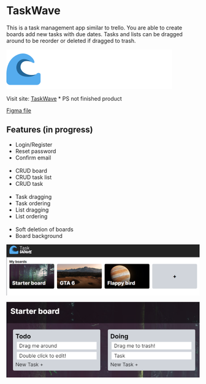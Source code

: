 # TaskWave
This is a task management app similar to trello. You are able to create boards add new tasks with due dates. 
Tasks and lists can be dragged around to be reorder or deleted if dragged to trash.

![Logo of TaskWave](https://github.com/FarouqJalabi/TaskWave/blob/5ffaedb26d61b153837fe1ba19726212c602eb9c/public/Logo.png?raw=true)

Visit site: [TaskWave](https://taskwave-95876f6bfce4.herokuapp.com) * PS not finished product

[Figma file](https://www.figma.com/file/hqOpRf1V8wm1M53AnW27gy/TaskWave?type=design&node-id=0-1&mode=design&t=18Czr5AlmXNK4Qcb-0)

## Features (in progress)
- Login/Register
- Reset password
- Confirm email
<br><br>
- CRUD board
- CRUD task list
- CRUD task
<br><br>
- Task dragging
- Task ordering
- List dragging
- List ordering
<br><br>
- Soft deletion of boards
- Board background

![Logo of TaskWave](https://github.com/FarouqJalabi/TaskWave/blob/5ffaedb26d61b153837fe1ba19726212c602eb9c/public/Boards.png?raw=true)

![Logo of TaskWave](https://github.com/FarouqJalabi/TaskWave/blob/5ffaedb26d61b153837fe1ba19726212c602eb9c/public/Lists.png?raw=true)
